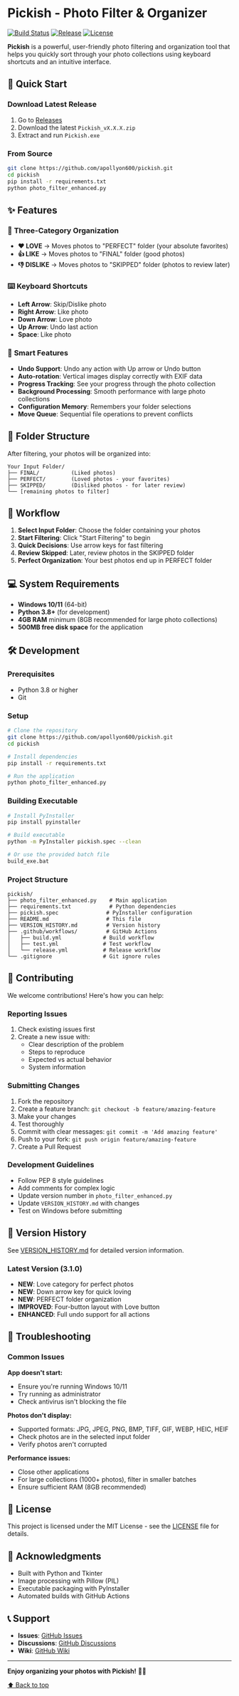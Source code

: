 # Pickish - Photo Filter & Organizer

[![Build Status](https://github.com/apollyon600/pickish/workflows/Build%20Pickish%20Executable/badge.svg)](https://github.com/apollyon600/pickish/actions)
[![Release](https://img.shields.io/github/v/release/apollyon600/pickish)](https://github.com/apollyon600/pickish/releases)
[![License](https://img.shields.io/badge/license-MIT-blue.svg)](LICENSE)

**Pickish** is a powerful, user-friendly photo filtering and organization tool that helps you quickly sort through your photo collections using keyboard shortcuts and an intuitive interface.

## 🚀 Quick Start

### Download Latest Release
1. Go to [Releases](https://github.com/apollyon600/pickish/releases)
2. Download the latest `Pickish_vX.X.X.zip`
3. Extract and run `Pickish.exe`

### From Source
```bash
git clone https://github.com/apollyon600/pickish.git
cd pickish
pip install -r requirements.txt
python photo_filter_enhanced.py
```

## ✨ Features

### 📸 **Three-Category Organization**
- **❤️ LOVE** → Moves photos to "PERFECT" folder (your absolute favorites)
- **👍 LIKE** → Moves photos to "FINAL" folder (good photos)
- **👎 DISLIKE** → Moves photos to "SKIPPED" folder (photos to review later)

### ⌨️ **Keyboard Shortcuts**
- **Left Arrow**: Skip/Dislike photo
- **Right Arrow**: Like photo  
- **Down Arrow**: Love photo
- **Up Arrow**: Undo last action
- **Space**: Like photo

### 🔄 **Smart Features**
- **Undo Support**: Undo any action with Up arrow or Undo button
- **Auto-rotation**: Vertical images display correctly with EXIF data
- **Progress Tracking**: See your progress through the photo collection
- **Background Processing**: Smooth performance with large photo collections
- **Configuration Memory**: Remembers your folder selections
- **Move Queue**: Sequential file operations to prevent conflicts

## 📁 **Folder Structure**

After filtering, your photos will be organized into:

```
Your Input Folder/
├── FINAL/          (Liked photos)
├── PERFECT/        (Loved photos - your favorites)
├── SKIPPED/        (Disliked photos - for later review)
└── [remaining photos to filter]
```

## 🎯 **Workflow**

1. **Select Input Folder**: Choose the folder containing your photos
2. **Start Filtering**: Click "Start Filtering" to begin
3. **Quick Decisions**: Use arrow keys for fast filtering
4. **Review Skipped**: Later, review photos in the SKIPPED folder
5. **Perfect Organization**: Your best photos end up in PERFECT folder

## 💻 **System Requirements**

- **Windows 10/11** (64-bit)
- **Python 3.8+** (for development)
- **4GB RAM** minimum (8GB recommended for large photo collections)
- **500MB free disk space** for the application

## 🛠️ **Development**

### Prerequisites
- Python 3.8 or higher
- Git

### Setup
```bash
# Clone the repository
git clone https://github.com/apollyon600/pickish.git
cd pickish

# Install dependencies
pip install -r requirements.txt

# Run the application
python photo_filter_enhanced.py
```

### Building Executable
```bash
# Install PyInstaller
pip install pyinstaller

# Build executable
python -m PyInstaller pickish.spec --clean

# Or use the provided batch file
build_exe.bat
```

### Project Structure
```
pickish/
├── photo_filter_enhanced.py    # Main application
├── requirements.txt            # Python dependencies
├── pickish.spec               # PyInstaller configuration
├── README.md                  # This file
├── VERSION_HISTORY.md         # Version history
├── .github/workflows/         # GitHub Actions
│   ├── build.yml             # Build workflow
│   ├── test.yml              # Test workflow
│   └── release.yml           # Release workflow
└── .gitignore                # Git ignore rules
```

## 🤝 **Contributing**

We welcome contributions! Here's how you can help:

### Reporting Issues
1. Check existing issues first
2. Create a new issue with:
   - Clear description of the problem
   - Steps to reproduce
   - Expected vs actual behavior
   - System information

### Submitting Changes
1. Fork the repository
2. Create a feature branch: `git checkout -b feature/amazing-feature`
3. Make your changes
4. Test thoroughly
5. Commit with clear messages: `git commit -m 'Add amazing feature'`
6. Push to your fork: `git push origin feature/amazing-feature`
7. Create a Pull Request

### Development Guidelines
- Follow PEP 8 style guidelines
- Add comments for complex logic
- Update version number in `photo_filter_enhanced.py`
- Update `VERSION_HISTORY.md` with changes
- Test on Windows before submitting

## 📝 **Version History**

See [VERSION_HISTORY.md](VERSION_HISTORY.md) for detailed version information.

### Latest Version (3.1.0)
- **NEW**: Love category for perfect photos
- **NEW**: Down arrow key for quick loving
- **NEW**: PERFECT folder organization
- **IMPROVED**: Four-button layout with Love button
- **ENHANCED**: Full undo support for all actions

## 🔧 **Troubleshooting**

### Common Issues

**App doesn't start:**
- Ensure you're running Windows 10/11
- Try running as administrator
- Check antivirus isn't blocking the file

**Photos don't display:**
- Supported formats: JPG, JPEG, PNG, BMP, TIFF, GIF, WEBP, HEIC, HEIF
- Check photos are in the selected input folder
- Verify photos aren't corrupted

**Performance issues:**
- Close other applications
- For large collections (1000+ photos), filter in smaller batches
- Ensure sufficient RAM (8GB recommended)

## 📄 **License**

This project is licensed under the MIT License - see the [LICENSE](LICENSE) file for details.

## 🙏 **Acknowledgments**

- Built with Python and Tkinter
- Image processing with Pillow (PIL)
- Executable packaging with PyInstaller
- Automated builds with GitHub Actions

## 📞 **Support**

- **Issues**: [GitHub Issues](https://github.com/apollyon600/pickish/issues)
- **Discussions**: [GitHub Discussions](https://github.com/apollyon600/pickish/discussions)
- **Wiki**: [GitHub Wiki](https://github.com/apollyon600/pickish/wiki)

---

**Enjoy organizing your photos with Pickish!** 📸✨

[⬆ Back to top](#pickish---photo-filter--organizer) 